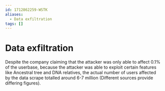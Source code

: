 ```yaml
---
id: 1712862259-WSTK
aliases:
  - Data exfiltration
tags: []
---
```


# Data exfiltration

Despite the company claiming that the attacker was only able to affect 0.1% of the userbase, because the attacker was able to exploit certain features like Ancestral tree and DNA relatives, the actual number of users affected by the data scrape totalled around 6-7 million (Different sources provide differing figures).
